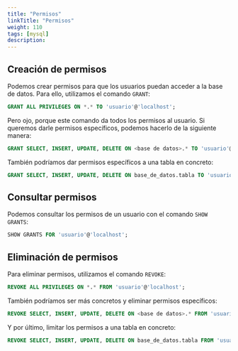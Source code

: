 ```yaml
---
title: "Permisos"
linkTitle: "Permisos"
weight: 110
tags: [mysql]
description:  
---
```



## Creación de permisos
Podemos crear permisos para que los usuarios puedan acceder a la base de datos. Para ello, utilizamos el comando `GRANT`:
```sql
GRANT ALL PRIVILEGES ON *.* TO 'usuario'@'localhost';
```

Pero ojo, porque este comando da todos los permisos al usuario. Si queremos darle permisos específicos, podemos hacerlo de la siguiente manera:
```sql
GRANT SELECT, INSERT, UPDATE, DELETE ON <base de datos>.* TO 'usuario'@'localhost';
```

También podríamos dar permisos específicos a una tabla en concreto:
```sql
GRANT SELECT, INSERT, UPDATE, DELETE ON base_de_datos.tabla TO 'usuario'@'localhost';
```

## Consultar permisos
Podemos consultar los permisos de un usuario con el comando `SHOW GRANTS`:
```sql
SHOW GRANTS FOR 'usuario'@'localhost';
```


## Eliminación de permisos
Para eliminar permisos, utilizamos el comando `REVOKE`:
```sql
REVOKE ALL PRIVILEGES ON *.* FROM 'usuario'@'localhost';
```

También podríamos ser más concretos y eliminar permisos específicos:
```sql
REVOKE SELECT, INSERT, UPDATE, DELETE ON <base de datos>.* FROM 'usuario'@'localhost';
```

Y por último, limitar los permisos a una tabla en concreto:
```sql
REVOKE SELECT, INSERT, UPDATE, DELETE ON base_de_datos.tabla FROM 'usuario'@'localhost';
```

